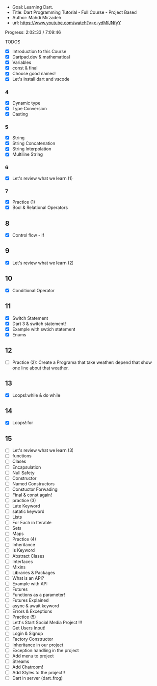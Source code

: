 - Goal: Learning Dart.
- Title: Dart Programming Tutorial - Full Course - Project Based
- Author: Mahdi Mirzadeh
- url: https://www.youtube.com/watch?v=c-ydMfJNfyY

Progress: 2:02:33 / 7:09:46

TODOS

- [x] Introduction to this Course
- [x] Dartpad.dev & mathematical
- [x] Variables
- [x] const & final
- [x] Choose good names!
- [x] Let's install dart and vscode

### 4

- [x] Dynamic type
- [x] Type Conversion
- [x] Casting

### 5

- [x] String
- [x] String Concatenation
- [x] String Interpolation
- [x] Multiline String

### 6

- [x] Let's review what we learn (1)

### 7

- [x] Practice (1)
- [x] Bool & Relational Operators

## 8

- [x] Control flow - if

## 9

- [x] Let's review what we learn (2)

## 10

- [x] Conditional Operator

## 11

- [x] Switch Statement
- [x] Dart 3 & switch statement!
- [x] Example with swtich statement
- [x] Enums

## 12

- [ ] Practice (2): Create a Programa that take weather: depend that show one line about that weather.

## 13

- [x] Loops!:while & do while

## 14

- [x] Loops!:for

## 15

- [ ] Let's review what we learn (3)
- [ ] functions
- [ ] Clases
- [ ] Encapsulation
- [ ] Null Safety
- [ ] Constructor
- [ ] Named Constructors
- [ ] Constuctor Forwading
- [ ] Final & const again!
- [ ] practice (3)
- [ ] Late Keyword
- [ ] satatic keyword
- [ ] Lists
- [ ] For Each in Iterable
- [ ] Sets
- [ ] Maps
- [ ] Practice (4)
- [ ] Inheritance
- [ ] Is Keyword
- [ ] Abstract Clases
- [ ] Interfaces
- [ ] Mixins
- [ ] Libraries & Packages
- [ ] What is an API?
- [ ] Example with API
- [ ] Futures
- [ ] Functions as a parameter!
- [ ] Futures Explained
- [ ] async & await keyword
- [ ] Errors & Exceptions
- [ ] Practice (5)
- [ ] Lett's Start Social Media Project !!!
- [ ] Get Users Input!
- [ ] Login & Signup
- [ ] Factory Constructor
- [ ] Inheritance in our project
- [ ] Exception handling in the project
- [ ] Add menu to project
- [ ] Streams
- [ ] Add Chatroom!
- [ ] Add Styles to the project!!
- [ ] Dart in server (dart_frog)
